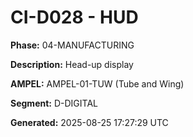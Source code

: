 # CI-D028 - HUD

**Phase:** 04-MANUFACTURING

**Description:** Head-up display

**AMPEL:** AMPEL-01-TUW (Tube and Wing)

**Segment:** D-DIGITAL

**Generated:** 2025-08-25 17:27:29 UTC
